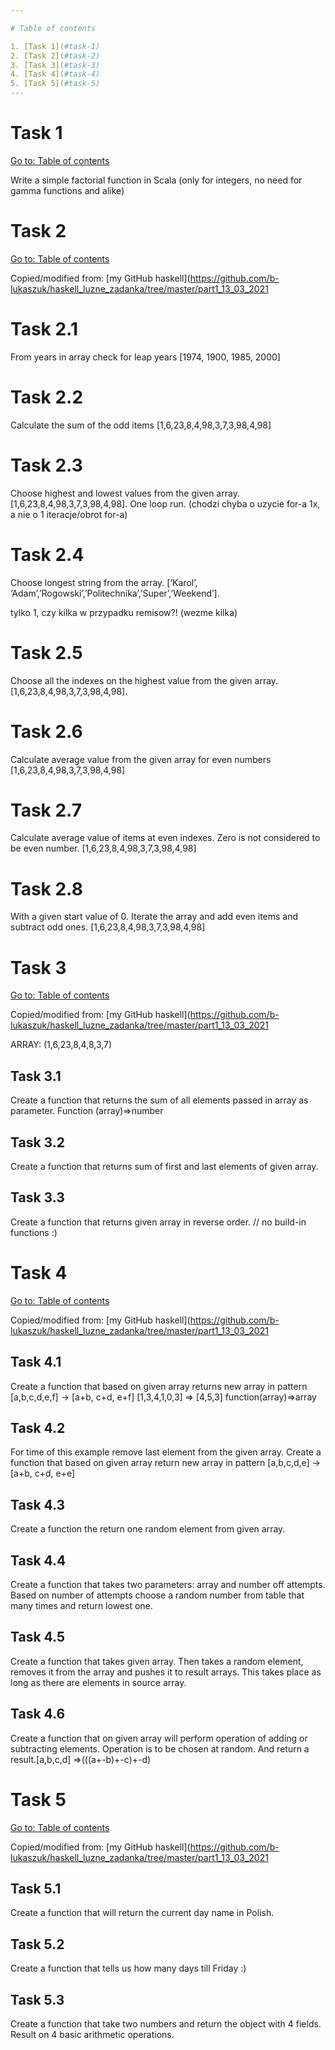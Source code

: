 ```yaml
---

# Table of contents

1. [Task 1](#task-1)
2. [Task 2](#task-2)
3. [Task 3](#task-3)
4. [Task 4](#task-4)
5. [Task 5](#task-5)
---
```


# Task 1

[Go to: Table of contents](#table-of-contents)

Write a simple factorial function in Scala (only for integers, no need for gamma functions and alike)

# Task 2

[Go to: Table of contents](#table-of-contents)

Copied/modified from: [my GitHub haskell](https://github.com/b-lukaszuk/haskell_luzne_zadanka/tree/master/part1_13_03_2021

# Task 2.1

From years in array check for leap years [1974, 1900, 1985, 2000]

# Task 2.2

Calculate the sum of the odd items [1,6,23,8,4,98,3,7,3,98,4,98]

# Task 2.3

Choose highest and lowest values from the given array. [1,6,23,8,4,98,3,7,3,98,4,98]. One loop run. (chodzi chyba o uzycie for-a 1x, a nie o 1 iteracje/obrot for-a)

# Task 2.4

Choose longest string from the array. [‘Karol’, ‘Adam’,’Rogowski’,’Politechnika’,’Super’,’Weekend’].

tylko 1, czy kilka w przypadku remisow?! (wezme kilka)

# Task 2.5

Choose all the indexes on the highest value from the given array. [1,6,23,8,4,98,3,7,3,98,4,98].

# Task 2.6

Calculate average value from the given array for even numbers [1,6,23,8,4,98,3,7,3,98,4,98]

# Task 2.7

Calculate average value of items at even indexes. Zero is not considered to be even number. [1,6,23,8,4,98,3,7,3,98,4,98]

# Task 2.8

With a given start value of 0. Iterate the array and add even items and subtract odd ones. [1,6,23,8,4,98,3,7,3,98,4,98]

# Task 3

[Go to: Table of contents](#table-of-contents)

Copied/modified from: [my GitHub haskell](https://github.com/b-lukaszuk/haskell_luzne_zadanka/tree/master/part1_13_03_2021

ARRAY: (1,6,23,8,4,8,3,7)

## Task 3.1

Create a function that returns the sum of all elements passed in array as parameter. Function (array)=>number

## Task 3.2

Create a function that returns sum of first and last elements of given array.

## Task 3.3

Create a function that returns given array in reverse order. // no build-in functions :)

# Task 4

[Go to: Table of contents](#table-of-contents)

Copied/modified from: [my GitHub haskell](https://github.com/b-lukaszuk/haskell_luzne_zadanka/tree/master/part1_13_03_2021

## Task 4.1

Create a function that based on given array returns new array in pattern [a,b,c,d,e,f] -> [a+b, c+d, e+f] [1,3,4,1,0,3] => [4,5,3] function(array)=>array

## Task 4.2

For time of this example remove last element from the given array. Create a function that based on given array return new array in pattern [a,b,c,d,e] -> [a+b, c+d, e+e]

## Task 4.3

Create a function the return one random element from given array.

## Task 4.4

Create a function that takes two parameters: array and number off attempts. Based on number of attempts choose a random number from table that many times and return lowest one.

## Task 4.5

Create a function that takes given array. Then takes a random element, removes it from the array and pushes it to result arrays. This takes place as long as there are elements in source array.

## Task 4.6

Create a function that on given array will perform operation of adding or subtracting elements. Operation is to be chosen at random. And return a result.[a,b,c,d] =>(((a+-b)+-c)+-d)

# Task 5

[Go to: Table of contents](#table-of-contents)

Copied/modified from: [my GitHub haskell](https://github.com/b-lukaszuk/haskell_luzne_zadanka/tree/master/part1_13_03_2021

## Task 5.1

Create a function that will return the current day name in Polish.

## Task 5.2

Create a function that tells us how many days till Friday :)

## Task 5.3

Create a function that take two numbers and return the object with 4 fields. Result on 4 basic arithmetic operations.
